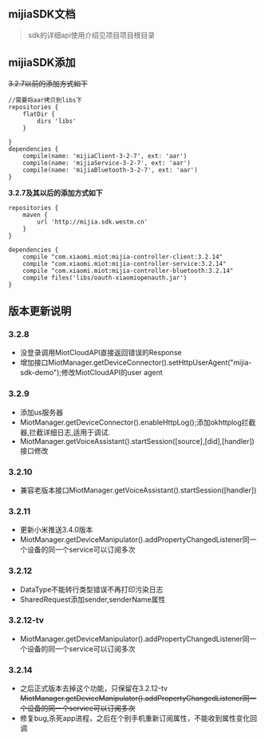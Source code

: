 ﻿## mijiaSDK文档
> sdk的详细api使用介绍见项目项目根目录

## mijiaSDK添加

~~3.2.7以前的添加方式如下~~
```
//需要将aar拷贝到libs下
repositories {
    flatDir {
        dirs 'libs'
    }

}
dependencies {
    compile(name: 'mijiaClient-3-2-7', ext: 'aar')
    compile(name: 'mijiaService-3-2-7', ext: 'aar')
    compile(name: 'mijiaBluetooth-3-2-7', ext: 'aar')
}
```
**3.2.7及其以后的添加方式如下**
```
repositories {
    maven {
        url 'http://mijia.sdk.westm.cn'
    }
}

dependencies {
    compile "com.xiaomi.miot:mijia-controller-client:3.2.14"
    compile "com.xiaomi.miot:mijia-controller-service:3.2.14"
    compile "com.xiaomi.miot:mijia-controller-bluetooth:3.2.14"
    compile files('libs/oauth-xiaomiopenauth.jar')
}
```

## 版本更新说明

### 3.2.8

- 没登录调用MiotCloudAPI直接返回错误的Response
- 增加接口MiotManager.getDeviceConnector().setHttpUserAgent("mijia-sdk-demo");修改MiotCloudAPI的user agent

### 3.2.9
- 添加us服务器
- MiotManager.getDeviceConnector().enableHttpLog();添加okhttplog拦截器,拦截详细日志,适用于调试.
- MiotManager.getVoiceAssistant().startSession([source],[did],[handler])接口修改

### 3.2.10
- 兼容老版本接口MiotManager.getVoiceAssistant().startSession([handler])

### 3.2.11
- 更新小米推送3.4.0版本
- MiotManager.getDeviceManipulator().addPropertyChangedListener同一个设备的同一个service可以订阅多次

### 3.2.12
- DataType不能转行类型错误不再打印污染日志
- SharedRequest添加sender,senderName属性

### 3.2.12-tv
- MiotManager.getDeviceManipulator().addPropertyChangedListener同一个设备的同一个service可以订阅多次

### 3.2.14
- 之后正式版本去掉这个功能，只保留在3.2.12-tv ~~MiotManager.getDeviceManipulator().addPropertyChangedListener同一个设备的同一个service可以订阅多次~~
- 修复bug,杀死app进程，之后在个别手机重新订阅属性，不能收到属性变化回调